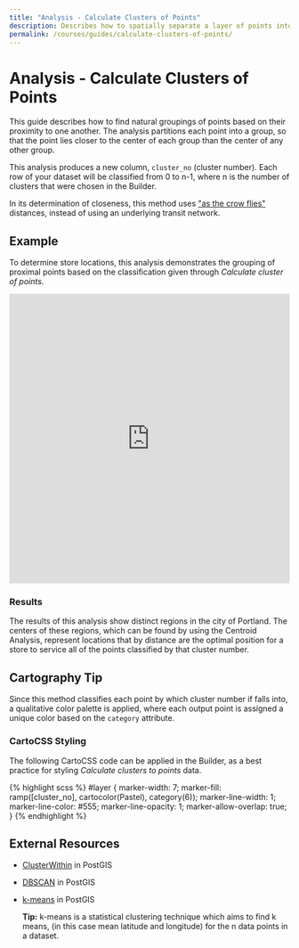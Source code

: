 ```yaml
---
title: "Analysis - Calculate Clusters of Points"
description: Describes how to spatially separate a layer of points into a specified number (N) of groups with the CARTO Builder.
permalink: /courses/guides/calculate-clusters-of-points/
---
```


# Analysis - Calculate Clusters of Points

This guide describes how to find natural groupings of points based on their proximity to one another. The analysis partitions each point into a group, so that the point lies closer to the center of each group than the center of any other group.

This analysis produces a new column, `cluster_no` (cluster number). Each row of your dataset will be classified from 0 to n-1, where n is the number of clusters that were chosen in the Builder.

In its determination of closeness, this method uses ["as the crow flies"](https://en.wikipedia.org/wiki/As_the_crow_flies) distances, instead of using an underlying transit network.

## Example

To determine store locations, this analysis demonstrates the grouping of proximal points based on the classification given through _Calculate cluster of points_.

<iframe width="100%" height="520" frameborder="0" src="https://team.carto.com/u/mamataakella/builder/b67e8336-7aae-11e6-a52b-0e233c30368f/embed" allowfullscreen webkitallowfullscreen mozallowfullscreen oallowfullscreen msallowfullscreen></iframe>

### Results

The results of this analysis show distinct regions in the city of Portland. The centers of these regions, which can be found by using the Centroid Analysis, represent locations that by distance are the optimal position for a store to service all of the points classified by that cluster number.

## Cartography Tip

Since this method classifies each point by which cluster number if falls into, a qualitative color palette is applied, where each output point is assigned a unique color based on the `category` attribute.

### CartoCSS Styling

The following CartoCSS code can be applied in the Builder, as a best practice for styling _Calculate clusters to points_ data.

{% highlight scss %}
#layer {
marker-width: 7;
 	marker-fill: ramp([cluster_no], cartocolor(Pastel), category(6));
	marker-line-width: 1;
	marker-line-color: #555;
	marker-line-opacity: 1;
	marker-allow-overlap: true;
}
{% endhighlight %}

## External Resources

- [ClusterWithin](http://postgis.net/docs/manual-2.2/ST_ClusterWithin.html) in PostGIS
- [DBSCAN](http://postgis.net/docs/manual-dev/ST_ClusterDBSCAN.html) in PostGIS
- [k-means](http://postgis.net/docs/manual-dev/ST_ClusterKMeans.html) in PostGIS

	**Tip:** k-means is a statistical clustering technique which aims to find k means, (in this case mean latitude and longitude) for the n data points in a dataset.
